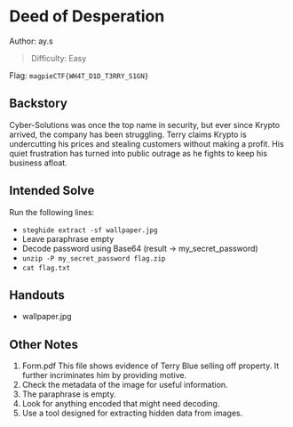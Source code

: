 # Deed of Desperation

Author: ay.s

>Difficulty: Easy  

Flag: `magpieCTF{WH4T_D1D_T3RRY_S1GN}`  

## Backstory

Cyber-Solutions was once the top name in security, but ever since Krypto arrived, the company has been struggling. Terry claims Krypto is undercutting his prices and stealing customers without making a profit. His quiet frustration has turned into public outrage as he fights to keep his business afloat.

## Intended Solve

Run the following lines:

- `steghide extract -sf wallpaper.jpg`
- Leave paraphrase empty
- Decode password using Base64 (result -> my_secret_password)
- `unzip -P my_secret_password flag.zip`
- `cat flag.txt`

## Handouts

- wallpaper.jpg

## Other Notes  

1. Form.pdf This file shows evidence of Terry Blue selling off property. It further incriminates him by providing motive. 
2. Check the metadata of the image for useful information.
3. The paraphrase is empty.
4. Look for anything encoded that might need decoding.
5. Use a tool designed for extracting hidden data from images.
